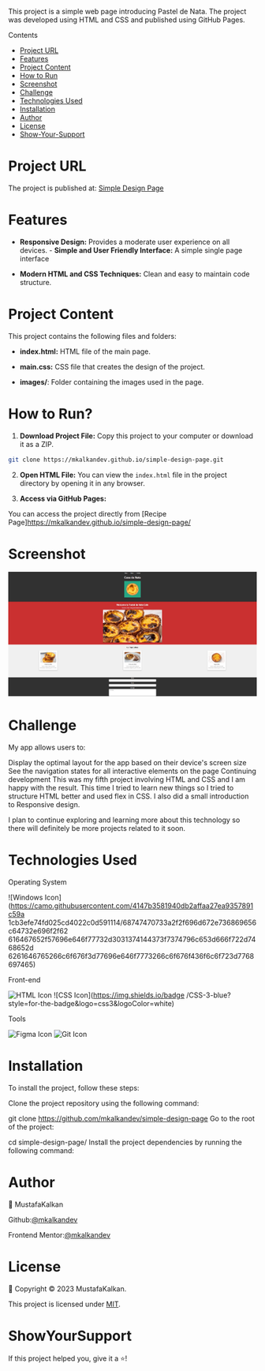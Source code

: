 This project is a simple web page introducing Pastel de Nata. The project was developed using HTML and CSS and published using GitHub Pages.

Contents

- [Project URL](#project-urls)
- [Features](#features)
- [Project Content](#project-content)
- [How to Run](#how-to-run)
- [Screenshot](#screenshot)
- [Challenge](#challenge)
- [Technologies Used](#technologies-used)
- [Installation](#installation)
- [Author](#author)
- [License](#license)
- [Show-Your-Support](#show-your-support)

# Project URL

The project is published at: [Simple Design Page](https://mkalkandev.github.io/simple-design-page/)

# Features

- **Responsive Design:** Provides a moderate user experience on all devices. - **Simple and User Friendly Interface:** A simple single page interface

- **Modern HTML and CSS Techniques:** Clean and easy to maintain code structure.

# Project Content

This project contains the following files and folders:

- **index.html:** HTML file of the main page.

- **main.css:** CSS file that creates the design of the project.

- **images/**: Folder containing the images used in the page.

# How to Run?

1. **Download Project File:**
Copy this project to your computer or download it as a ZIP.

```bash
git clone https://mkalkandev.github.io/simple-design-page.git
```

2. **Open HTML File:**
You can view the `index.html` file in the project directory by opening it in any browser.

3. **Access via GitHub Pages:**

You can access the project directly from [Recipe Page]https://mkalkandev.github.io/simple-design-page/

# Screenshot

![Project Image](./preview.jpg)

# Challenge

My app allows users to:

Display the optimal layout for the app based on their device's screen size
See the navigation states for all interactive elements on the page
Continuing development
This was my fifth project involving HTML and CSS and I am happy with the result. This time I tried to learn new things so I tried to structure HTML better and used flex in CSS. I also did a small introduction to Responsive design.

I plan to continue exploring and learning more about this technology so there will definitely be more projects related to it soon.

# Technologies Used

Operating System

![Windows Icon](https://camo.githubusercontent.com/4147b3581940db2affaa27ea9357891c59a 1cb3efe74fd025cd4022c0d591114/68747470733a2f2f696d672e736869656c64732e696f2f62 616467652f57696e646f77732d3031374144373f7374796c653d666f722d7468652d 6261646765266c6f676f3d77696e646f7773266c6f676f436f6c6f723d7768697465)

Front-end

![HTML Icon](https://img.shields.io/badge/HTML-5-red?style=for-the-badge&logo=html5&logoColor=white) ![CSS Icon](https://img.shields.io/badge /CSS-3-blue?style=for-the-badge&logo=css3&logoColor=white)

Tools

![Figma Icon](https://img.shields.io/badge/Figma-8A019C?style=for-the-badge&logo=figma&logoColor=white) ![Git Icon](https://img.shields.io/badge/Git-F1502F?style=for-the-badge&logo=git&logoColor=white)

# Installation

To install the project, follow these steps:

Clone the project repository using the following command:

git clone https://github.com/mkalkandev/simple-design-page
Go to the root of the project:

cd simple-design-page/
Install the project dependencies by running the following command:

# Author

👤 MustafaKalkan

Github:<a href="https://github.com/mkalkandev/" target="_blank">@mkalkandev</a>

Frontend Mentor:<a href="https://www.frontendmentor.io/profile/mkalkandev" target="_blank">@mkalkandev</a>

# License

📝 Copyright © 2023 MustafaKalkan.

This project is licensed under [MIT](./LICENSE).

# ShowYourSupport

If this project helped you, give it a ⭐️!
